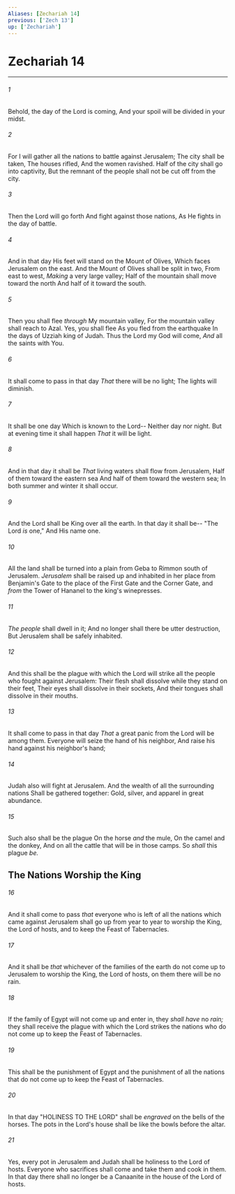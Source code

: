 ```yaml
---
Aliases: [Zechariah 14]
previous: ['Zech 13']
up: ['Zechariah']
---
```

# Zechariah 14

***


###### 1 
Behold, the day of the Lord is coming, And your spoil will be divided in your midst. 

###### 2 
For I will gather all the nations to battle against Jerusalem; The city shall be taken, The houses rifled, And the women ravished. Half of the city shall go into captivity, But the remnant of the people shall not be cut off from the city. 

###### 3 
Then the Lord will go forth And fight against those nations, As He fights in the day of battle. 

###### 4 
And in that day His feet will stand on the Mount of Olives, Which faces Jerusalem on the east. And the Mount of Olives shall be split in two, From east to west, _Making_ a very large valley; Half of the mountain shall move toward the north And half of it toward the south. 

###### 5 
Then you shall flee _through_ My mountain valley, For the mountain valley shall reach to Azal. Yes, you shall flee As you fled from the earthquake In the days of Uzziah king of Judah. Thus the Lord my God will come, _And_ all the saints with You. 

###### 6 
It shall come to pass in that day _That_ there will be no light; The lights will diminish. 

###### 7 
It shall be one day Which is known to the Lord-- Neither day nor night. But at evening time it shall happen _That_ it will be light. 

###### 8 
And in that day it shall be _That_ living waters shall flow from Jerusalem, Half of them toward the eastern sea And half of them toward the western sea; In both summer and winter it shall occur. 

###### 9 
And the Lord shall be King over all the earth. In that day it shall be-- "The Lord _is_ one," And His name one. 

###### 10 
All the land shall be turned into a plain from Geba to Rimmon south of Jerusalem. _Jerusalem_ shall be raised up and inhabited in her place from Benjamin's Gate to the place of the First Gate and the Corner Gate, and _from_ the Tower of Hananel to the king's winepresses. 

###### 11 
_The people_ shall dwell in it; And no longer shall there be utter destruction, But Jerusalem shall be safely inhabited. 

###### 12 
And this shall be the plague with which the Lord will strike all the people who fought against Jerusalem: Their flesh shall dissolve while they stand on their feet, Their eyes shall dissolve in their sockets, And their tongues shall dissolve in their mouths. 

###### 13 
It shall come to pass in that day _That_ a great panic from the Lord will be among them. Everyone will seize the hand of his neighbor, And raise his hand against his neighbor's hand; 

###### 14 
Judah also will fight at Jerusalem. And the wealth of all the surrounding nations Shall be gathered together: Gold, silver, and apparel in great abundance. 

###### 15 
Such also shall be the plague On the horse _and_ the mule, On the camel and the donkey, And on all the cattle that will be in those camps. So _shall_ this plague _be._

## The Nations Worship the King 

###### 16 
And it shall come to pass _that_ everyone who is left of all the nations which came against Jerusalem shall go up from year to year to worship the King, the Lord of hosts, and to keep the Feast of Tabernacles. 

###### 17 
And it shall be _that_ whichever of the families of the earth do not come up to Jerusalem to worship the King, the Lord of hosts, on them there will be no rain. 

###### 18 
If the family of Egypt will not come up and enter in, they _shall have_ no _rain;_ they shall receive the plague with which the Lord strikes the nations who do not come up to keep the Feast of Tabernacles. 

###### 19 
This shall be the punishment of Egypt and the punishment of all the nations that do not come up to keep the Feast of Tabernacles. 

###### 20 
In that day "HOLINESS TO THE LORD" shall be _engraved_ on the bells of the horses. The pots in the Lord's house shall be like the bowls before the altar. 

###### 21 
Yes, every pot in Jerusalem and Judah shall be holiness to the Lord of hosts. Everyone who sacrifices shall come and take them and cook in them. In that day there shall no longer be a Canaanite in the house of the Lord of hosts.
